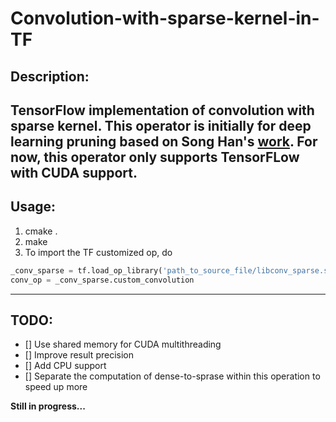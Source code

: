 # Convolution-with-sparse-kernel-in-TF

## Description:
TensorFlow implementation of convolution with sparse kernel. This operator is initially for deep learning pruning based on Song Han's [work](https://arxiv.org/pdf/1506.02626.pdf). For now, this operator only supports TensorFLow with CUDA support.
------

## Usage: 
1. cmake .
2. make 
3. To import the TF customized op, do
```python
_conv_sparse = tf.load_op_library('path_to_source_file/libconv_sparse.so')
conv_op = _conv_sparse.custom_convolution
```
------
## TODO:
 - [] Use shared memory for CUDA multithreading
 - [] Improve result precision
 - [] Add CPU support
 - [] Separate the computation of dense-to-sprase within this operation to speed up more

**Still in progress...**
